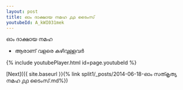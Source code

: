```yaml
---
layout: post
title: ഓം ദാക്ഷായ നമഹ ൧൧ ടൈംസ്
youtubeId: A_kWI031mek
---
```

 
 
 ഓം ദാക്ഷായ നമഹ 
 
 -  ആരാണ് വളരെ കഴിവുള്ളവർ 
 
  
 
  
 
 
 
 
 
 


{% include youtubePlayer.html id=page.youtubeId %}
 
[Next]({{ site.baseurl }}{% link  split1/_posts/2014-06-18-ഓം സത്കൃത്യ നമഹ ൧൧ ടൈംസ്.md%})
 

